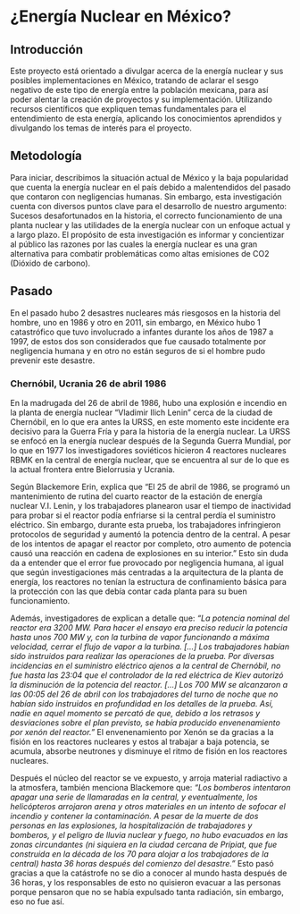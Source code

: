 # ¿Energía Nuclear en México?

## Introducción
Este proyecto está orientado a divulgar acerca de la energía nuclear y sus posibles implementaciones en México, tratando de aclarar el sesgo negativo de este tipo de energía entre la población mexicana, para así poder alentar la creación de proyectos y su implementación. Utilizando recursos científicos que expliquen temas fundamentales para el entendimiento de esta energía, aplicando los conocimientos aprendidos y divulgando los temas de interés para el proyecto.
## Metodología
Para iniciar, describimos la situación actual de México y la baja popularidad que cuenta la energía nuclear en el país debido a malentendidos del pasado que contaron con negligencias humanas. Sin embargo, esta investigación cuenta con diversos puntos clave para el desarrollo de nuestro argumento: Sucesos desafortunados en la historia, el correcto funcionamiento de una planta nuclear y las utilidades de la energía nuclear con un enfoque actual y a largo plazo. El propósito de esta investigación es informar y concientizar al público las razones por las cuales la energía nuclear es una gran alternativa para combatir problemáticas como altas emisiones de CO2 (Dióxido de carbono).


## Pasado
En el pasado hubo 2 desastres nucleares más riesgosos en la historia del hombre, uno en 1986 y otro en 2011, sin embargo, en México hubo 1 catastrófico que tuvo involucrado a infantes durante los años de 1987 a 1997, de estos dos son considerados que fue causado totalmente por negligencia humana y en otro no están seguros de si el hombre pudo prevenir este desastre.
### Chernóbil, Ucrania 26 de abril 1986
En la madrugada del 26 de abril de 1986, hubo una explosión e incendio en la planta de energía nuclear “Vladimir Ilich Lenin” cerca de la ciudad de Chernóbil, en lo que era antes la URSS, en este momento este incidente era decisivo para la Guerra Fría y para la historia de la energía nuclear.
La URSS se enfocó en la energía nuclear después de la Segunda Guerra Mundial, por lo que en 1977 los investigadores soviéticos hicieron 4 reactores nucleares RBMK en la central de energía nuclear, que se encuentra al sur de lo que es la actual frontera entre Bielorrusia y Ucrania.

Según Blackemore Erin, explica que “El 25 de abril de 1986, se programó un mantenimiento de rutina del cuarto reactor de la estación de energía nuclear V.I. Lenin, y los trabajadores planearon usar el tiempo de inactividad para probar si el reactor podía enfriarse si la central perdía el suministro eléctrico. Sin embargo, durante esta prueba, los trabajadores infringieron protocolos de seguridad y aumentó la potencia dentro de la central. A pesar de los intentos de apagar el reactor por completo, otro aumento de potencia causó una reacción en cadena de explosiones en su interior.” Esto sin duda da a entender que el error fue provocado por negligencia humana, al igual que según investigaciones más centradas a la arquitectura de la planta de energía, los reactores no tenían la estructura de confinamiento básica para la protección con las que debía contar cada planta para su buen funcionamiento. 

Además, investigadores de explican a detalle que: 
*“La potencia nominal del reactor era 3200 MW. Para hacer el ensayo era preciso reducir la potencia hasta unos 700 MW y, con la turbina de vapor funcionando a máxima velocidad, cerrar el flujo de vapor a la turbina. […] Los trabajadores habían sido instruidos para realizar las operaciones de la prueba. Por diversas incidencias en el suministro eléctrico ajenos a la central de Chernóbil, no fue hasta las 23:04 que el controlador de la red eléctrica de Kiev autorizó la disminución de la potencia del reactor. […] Los 700 MW se alcanzaron a las 00:05 del 26 de abril con los trabajadores del turno de noche que no habían sido instruidos en profundidad en los detalles de la prueba. Así, nadie en aquel momento se percató de que, debido a los retrasos y desviaciones sobre el plan previsto, se había producido envenenamiento por xenón del reactor.”* 
El envenenamiento por Xenón se da gracias a la fisión en los reactores nucleares y estos al trabajar a baja potencia, se acumula, absorbe neutrones y disminuye el ritmo de fisión en los reactores nucleares.

Después el núcleo del reactor se ve expuesto, y arroja material radiactivo a la atmosfera, también menciona Blackemore que:
*“Los bomberos intentaron apagar una serie de llamaradas en la central, y eventualmente, los helicópteros arrojaron arena y otros materiales en un intento de sofocar el incendio y contener la contaminación. A pesar de la muerte de dos personas en las explosiones, la hospitalización de trabajadores y bomberos, y el peligro de lluvia nuclear y fuego, no hubo evacuados en las zonas circundantes (ni siquiera en la ciudad cercana de Prípiat, que fue construida en la década de los 70 para alojar a los trabajadores de la central) hasta 36 horas después del comienzo del desastre.”*
Esto pasó gracias a que la catástrofe no se dio a conocer al mundo hasta después de 36 horas, y los responsables de esto no quisieron evacuar a las personas porque pensaron que no se había expulsado tanta radiación, sin embargo, eso no fue así.

